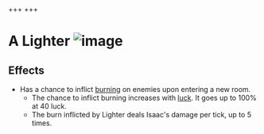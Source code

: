 +++
+++

 # A Lighter ![image](/image/A_Lighter.png) 

Effects
---------


* Has a chance to inflict [burning](/wiki/Burning "Burning") on enemies upon entering a new room.
	+ The chance to inflict burning increases with [luck](/wiki/Luck "Luck"). It goes up to 100% at 40 luck.
	+ The burn inflicted by Lighter deals Isaac's damage per tick, up to 5 times.


